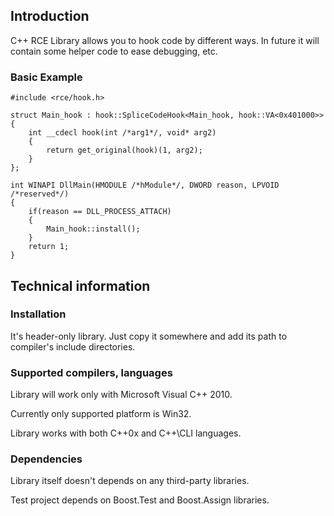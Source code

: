 ## Introduction ##

C++ RCE Library allows you to hook code by different ways. In future it will contain some helper code to ease debugging, etc.

### Basic Example ###

```
#include <rce/hook.h>

struct Main_hook : hook::SpliceCodeHook<Main_hook, hook::VA<0x401000>>
{
    int __cdecl hook(int /*arg1*/, void* arg2)
    {
        return get_original(hook)(1, arg2);
    }
};

int WINAPI DllMain(HMODULE /*hModule*/, DWORD reason, LPVOID /*reserved*/)
{
    if(reason == DLL_PROCESS_ATTACH)
    {
        Main_hook::install();
    }
    return 1;
}
```

## Technical information ##

### Installation ###
It's header-only library. Just copy it somewhere and add its path to compiler's include directories.

### Supported compilers, languages ###
Library will work only with Microsoft Visual C++ 2010.

Currently only supported platform is Win32.

Library works with both C++0x and C++\CLI languages.

### Dependencies ###
Library itself doesn't depends on any third-party libraries.

Test project depends on Boost.Test and Boost.Assign libraries.